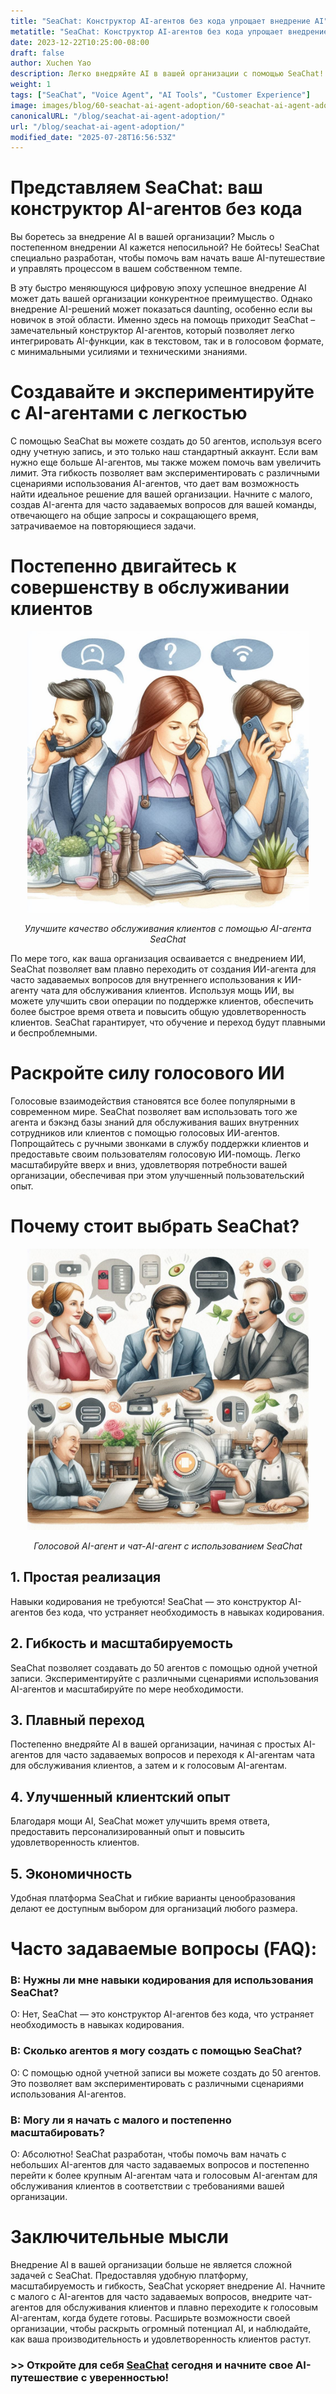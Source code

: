 ```yaml
---
title: "SeaChat: Конструктор AI-агентов без кода упрощает внедрение AI"
metatitle: "SeaChat: Конструктор AI-агентов без кода упрощает внедрение AI"
date: 2023-12-22T10:25:00-08:00
draft: false
author: Xuchen Yao
description: Легко внедряйте AI в вашей организации с помощью SeaChat! Этот конструктор AI-агентов без кода упрощает процесс, делая его легким и беспроблемным. Начните с простых сценариев использования и постепенно увеличивайте внедрение AI, экспериментируя с различными способами использования AI.
weight: 1
tags: ["SeaChat", "Voice Agent", "AI Tools", "Customer Experience"]
image: images/blog/60-seachat-ai-agent-adoption/60-seachat-ai-agent-adoption.png
canonicalURL: "/blog/seachat-ai-agent-adoption/"
url: "/blog/seachat-ai-agent-adoption/"
modified_date: "2025-07-28T16:56:53Z"
---
```


# Представляем SeaChat: ваш конструктор AI-агентов без кода

Вы боретесь за внедрение AI в вашей организации? Мысль о постепенном внедрении AI кажется непосильной? Не бойтесь! SeaChat специально разработан, чтобы помочь вам начать ваше AI-путешествие и управлять процессом в вашем собственном темпе.

В эту быстро меняющуюся цифровую эпоху успешное внедрение AI может дать вашей организации конкурентное преимущество. Однако внедрение AI-решений может показаться daunting, особенно если вы новичок в этой области. Именно здесь на помощь приходит SeaChat – замечательный конструктор AI-агентов, который позволяет легко интегрировать AI-функции, как в текстовом, так и в голосовом формате, с минимальными усилиями и техническими знаниями.

# Создавайте и экспериментируйте с AI-агентами с легкостью

С помощью SeaChat вы можете создать до 50 агентов, используя всего одну учетную запись, и это только наш стандартный аккаунт. Если вам нужно еще больше AI-агентов, мы также можем помочь вам увеличить лимит. Эта гибкость позволяет вам экспериментировать с различными сценариями использования AI-агентов, что дает вам возможность найти идеальное решение для вашей организации. Начните с малого, создав AI-агента для часто задаваемых вопросов для вашей команды, отвечающего на общие запросы и сокращающего время, затрачиваемое на повторяющиеся задачи.

# Постепенно двигайтесь к совершенству в обслуживании клиентов

<center>
<img height="450px" src="/images/blog/50x-all-seachat-agents/transfer-to-and-from-ai-agent.jpeg" alt="Улучшите качество обслуживания клиентов с помощью AI-агента SeaChat"/>

*Улучшите качество обслуживания клиентов с помощью AI-агента SeaChat*
</center>

По мере того, как ваша организация осваивается с внедрением ИИ, SeaChat позволяет вам плавно переходить от создания ИИ-агента для часто задаваемых вопросов для внутреннего использования к ИИ-агенту чата для обслуживания клиентов. Используя мощь ИИ, вы можете улучшить свои операции по поддержке клиентов, обеспечить более быстрое время ответа и повысить общую удовлетворенность клиентов. SeaChat гарантирует, что обучение и переход будут плавными и беспроблемными.

# Раскройте силу голосового ИИ

Голосовые взаимодействия становятся все более популярными в современном мире. SeaChat позволяет вам использовать того же агента и бэкэнд базы знаний для обслуживания ваших внутренних сотрудников или клиентов с помощью голосовых ИИ-агентов. Попрощайтесь с ручными звонками в службу поддержки клиентов и предоставьте своим пользователям голосовую ИИ-помощь. Легко масштабируйте вверх и вниз, удовлетворяя потребности вашей организации, обеспечивая при этом улучшенный пользовательский опыт.

# Почему стоит выбрать SeaChat?

<center>
<img height="450px" src="/images/blog/50x-all-seachat-agents/call-or-text-agents.jpeg" alt="Голосовой AI-агент и чат-AI-агент с использованием SeaChat"/>

*Голосовой AI-агент и чат-AI-агент с использованием SeaChat*
</center>

## 1. Простая реализация
Навыки кодирования не требуются! SeaChat — это конструктор AI-агентов без кода, что устраняет необходимость в навыках кодирования.

## 2. Гибкость и масштабируемость
SeaChat позволяет создавать до 50 агентов с помощью одной учетной записи. Экспериментируйте с различными сценариями использования AI-агентов и масштабируйте по мере необходимости.

## 3. Плавный переход
Постепенно внедряйте AI в вашей организации, начиная с простых AI-агентов для часто задаваемых вопросов и переходя к AI-агентам чата для обслуживания клиентов, а затем и к голосовым AI-агентам.

## 4. Улучшенный клиентский опыт
Благодаря мощи AI, SeaChat может улучшить время ответа, предоставить персонализированный опыт и повысить удовлетворенность клиентов.

## 5. Экономичность
Удобная платформа SeaChat и гибкие варианты ценообразования делают ее доступным выбором для организаций любого размера.


# Часто задаваемые вопросы (FAQ):

### В: Нужны ли мне навыки кодирования для использования SeaChat?
О: Нет, SeaChat — это конструктор AI-агентов без кода, что устраняет необходимость в навыках кодирования.

### В: Сколько агентов я могу создать с помощью SeaChat?
О: С помощью одной учетной записи вы можете создать до 50 агентов. Это позволяет вам экспериментировать с различными сценариями использования AI-агентов.

### В: Могу ли я начать с малого и постепенно масштабировать?
О: Абсолютно! SeaChat разработан, чтобы помочь вам начать с небольших AI-агентов для часто задаваемых вопросов и постепенно перейти к более крупным AI-агентам чата и голосовым AI-агентам для обслуживания клиентов в соответствии с требованиями вашей организации.

# Заключительные мысли

Внедрение AI в вашей организации больше не является сложной задачей с SeaChat. Предоставляя удобную платформу, масштабируемость и гибкость, SeaChat ускоряет внедрение AI. Начните с малого с AI-агентов для часто задаваемых вопросов, внедрите чат-агентов для обслуживания клиентов и плавно переходите к голосовым AI-агентам, когда будете готовы. Расширьте возможности своей организации, чтобы раскрыть огромный потенциал AI, и наблюдайте, как ваша производительность и удовлетворенность клиентов растут.


### >> Откройте для себя [SeaChat](https://chat.seasalt.ai/?utm_source=blog) сегодня и начните свое AI-путешествие с уверенностью!
